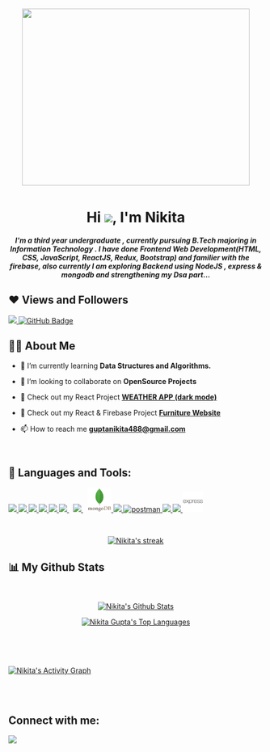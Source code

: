 <h1 align="center">
<img width="450px" height="350px" src="https://miro.medium.com/max/1400/1*qdAW1TjCN57h1lbuuzvchg.gif"/>
</h1>

<h1 align="center">Hi <img src="https://raw.githubusercontent.com/MartinHeinz/MartinHeinz/master/wave.gif" width="30px">, I'm Nikita</h1>
<h4 align="center"><i>I'm a third year undergraduate , currently pursuing B.Tech  majoring in Information Technology . I have done Frontend Web Development(HTML, CSS, JavaScript, ReactJS, Redux, Bootstrap) and familier with the firebase, also currently I am exploring Backend using NodeJS , express & mongodb and strengthening my Dsa part...</i></h4>

## ❤ Views and Followers
<a href="https://github.com/Meghna-DAS/github-profile-views-counter">
    <img src="https://komarev.com/ghpvc/?username=Nikita12112002">
</a>
<a href="https://github.com/Nikita12112002?tab=followers"><img src="https://img.shields.io/github/followers/Nikita12112002?label=Followers&style=social" alt="GitHub Badge"></a>

<br/>


## 🙋‍♂️ About Me

- 🌱 I’m currently learning **Data Structures and Algorithms.**

- 👯 I’m looking to collaborate on **OpenSource Projects**

- 🔭 Check out my React Project **[WEATHER APP (dark mode)](https://keen-knuth-9c1966.netlify.app)**

- 🔭 Check out my React & Firebase Project **[Furniture Website](https://priceless-kepler-c7d455.netlify.app)**




- 📫 How to reach me **guptanikita488@gmail.com**

<br/>

## 🚀 Languages and Tools:

<p align="left"> 
    <a href="https://reactjs.org/" target="_blank"> <img src="https://img.icons8.com/color/48/000000/react-native.png"/> </a> 
    <a href="https://developer.mozilla.org/en-US/docs/Web/JavaScript" target="_blank"> <img src="https://img.icons8.com/color/48/000000/javascript.png"/> </a> 
    <a href="https://www.w3.org/html/" target="_blank"> <img src="https://img.icons8.com/color/48/000000/html-5.png"/> </a> 
    <a href="https://www.w3schools.com/css/" target="_blank"> <img src="https://img.icons8.com/color/48/000000/css3.png"/> </a> 
    <a href="https://getbootstrap.com" target="_blank"> <img src="https://img.icons8.com/color/48/000000/bootstrap.png"/> </a> 
    <a style="padding-right:8px;" href="https://nodejs.org" target="_blank"> <img src="https://img.icons8.com/color/48/000000/nodejs.png"/> </a> 
    <a style="padding-right:8px;" href="https://www.mysql.com/" target="_blank"> <img src="https://img.icons8.com/fluent/50/000000/mysql-logo.png"/> </a>
    <a href="https://www.mongodb.com/" target="_blank"> <img src="https://raw.githubusercontent.com/devicons/devicon/master/icons/mongodb/mongodb-original-wordmark.svg" alt="mongodb" width="48" height="48"/> </a> 
    <a href="https://firebase.google.com/" target="_blank"> <img src="https://img.icons8.com/color/48/000000/firebase.png"/> </a> 
    <a href="https://postman.com" target="_blank"> <img src="https://www.vectorlogo.zone/logos/getpostman/getpostman-icon.svg" alt="postman" width="45" height="45"/> </a>   
    <a href="https://git-scm.com/" target="_blank"> <img src="https://img.icons8.com/color/48/000000/git.png"/> </a> 
   <a href="https://redux.js.org" target="_blank"> <img src="https://img.icons8.com/color/48/000000/redux.png"/> </a>
    <a href="https://expressjs.com" target="_blank"> <img src="https://raw.githubusercontent.com/devicons/devicon/master/icons/express/express-original-wordmark.svg" alt="express" width="40" height="40"/> </a>
    
</p>

<!-- [![React Badge](https://img.shields.io/badge/-React-61DBFB?style=for-the-badge&labelColor=black&logo=react&logoColor=61DBFB)](#)  [![Javascript Badge](https://img.shields.io/badge/-Javascript-F0DB4F?style=for-the-badge&labelColor=black&logo=javascript&logoColor=F0DB4F)](#) [![Typescript Badge](https://img.shields.io/badge/-Typescript-007acc?style=for-the-badge&labelColor=black&logo=typescript&logoColor=007acc)](#) [![Nodejs Badge](https://img.shields.io/badge/-Nodejs-3C873A?style=for-the-badge&labelColor=black&logo=node.js&logoColor=3C873A)](#) [![GraphQL Badge](https://img.shields.io/badge/-GraphQl-e535ab?style=for-the-badge&labelColor=black&logo=node.js&logoColor=e535ab)](#) -->
<br/>

<p align="center">
    <a href="https://github.com/Nikita12112002/github-readme-streak-stats">
        <img title="🔥 Get streak stats for your profile at git.io/streak-stats" alt="Nikita's streak" src="https://github-readme-streak-stats.herokuapp.com/?user=Nikita12112002&theme=black-ice&hide_border=true&stroke=0000&background=060A0CD0"/>
    </a>
</p>

## 📊 My Github Stats

  <br/>
  <p align="center">
    <a href="https://github.com/Nikita12112002/github-readme-stats"><img alt="Nikita's Github Stats" src="https://github-readme-stats.vercel.app/api?username=Nikita12112002&show_icons=true&count_private=true&theme=react&hide_border=true&bg_color=0D1117" /></a>
    </p>
<p align="center">
  <a href="https://github.com/Nikita12112002/github-readme-stats"><img alt="Nikita Gupta's Top Languages" src="https://github-readme-stats.vercel.app/api/top-langs/?username=Nikita12112002&langs_count=8&count_private=true&layout=compact&theme=react&hide_border=true&bg_color=0D1117" /></a>
</p>
  <br/>



<br/>
<br/>

<a href="https://github.com/Nikita12112002/github-readme-activity-graph"><img alt="Nikita's Activity Graph" src="https://activity-graph.herokuapp.com/graph?username=Nikita12112002&bg_color=0D1117&color=5BCDEC&line=5BCDEC&point=FFFFFF&hide_border=true" /></a>

<br/>
<br/>

## Connect with me:
<p align="left">
<a href = "https://www.linkedin.com/in/nikita-gupta-321b3b1b9/"><img src="https://img.icons8.com/fluent/48/000000/linkedin.png"/></a>
</p>

